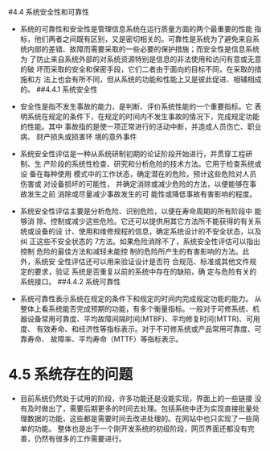 #4.4 系统安全性和可靠性


- 系统的可靠性和安全性是管理信息系统在运行质量方面的两个最重要的性能
指标，他们两者之间既有区别，又是密切相关的。可靠性是系统为了避免来自系
统内部的差错、故障而需要采取的一些必要的保护措施；而安全性是信息系统为
了防止来自系统外部的对系统资源特别是信息的非法使用和访问有意或无意的破
坏而采取的安全和保密手段，它们二者由于面向的目标不同，在采取的措施和方
法上也会有所不同，但从系统的功能和性能上又是彼此促进、相辅相成的。
##4.4.1 系统安全性


- 安全性是指不发生事故的能力，是判断、评价系统性能的一个重要指标。它
表明系统在规定的条件下，在规定的时间内不发生事故的情况下，完成规定功能
的性能。其中 事故指的是使一项正常进行的活动中断，并造成人员伤亡、职业病、
财产损失或损害环 境的意外事件


- 系统安全性评估是一种从系统研制初期的论证阶段开始进行，并贯穿工程研
制、生 产阶段的系统性检查、研究和分析危险的技术方法。它用于检查系统或设
备在每种使用 模式中的工作状态，确定潜在的危险，预计这些危险对人员伤害或
对设备损坏的可能性， 并确定消除或减少危险的方法，以便能够在事故发生之前
消除或尽量减少事故发生的可 能性或降低事故有害影响的程度。


- 系统安全性评估主要是分析危险、识别危险，以便在寿命周期的所有阶段中
能够消 除、控制或减少这些危险。它还可以提供用其它方法所不能获得的有关系
统或设备的设 计、使用和维修规程的信息，确定系统设计的不安全状态，以及纠
正这些不安全状态的 7方法。如果危险消除不了，系统安全性评估可以指出控制
危险的最佳方法和减轻未能控 制的危险所产生的有害影响的方法。此外，系统安
全性评估还可以用来验证设计是否符 合规范、标准或其他文件规定的要求，验证
系统是否重复以前的系统中存在的缺陷，确 定与危险有关的系统接口。
##4.4.2 系统可靠性


- 系统可靠性表示系统在规定的条件下和规定的时间内完成规定功能的能力。
从整体上看系统能否完成预期的功能，有多个衡量指标。一般对于可修系统、机
器设备常用可靠度、平均故障间隔时间(MTBF)、平均修复时间(MTTR)、可用度、
有效寿命、和经济性等指标表示。对于不可修系统或产品常用可靠度、可靠寿命、
故障率、平均寿命（MTTF）等指标表示。
#  4.5 系统存在的问题


- 目前系统仍然处于试用的阶段，许多功能还是没能实现，界面上的一些链接
没有及时做出了，需要后期更多的时间去处理。包括系统中还为实现直接批量处
理数据的功能，这些都是需要时间去改进处理的。在网站中也只实现了一些简单的功能。
整体也是出于一个刚开发系统的初级阶段，网页界面还都没有完善，仍然有很多的工作需要进行。
